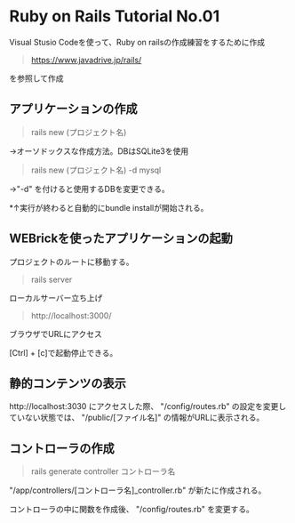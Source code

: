 # Ruby on Rails Tutorial No.01
Visual Stusio Codeを使って、Ruby on railsの作成練習をするために作成
> https://www.javadrive.jp/rails/ 

を参照して作成

## アプリケーションの作成
>rails new (プロジェクト名) 

→オーソドックスな作成方法。DBはSQLite3を使用

>rails new (プロジェクト名) -d mysql 

→"-d" を付けると使用するDBを変更できる。

*↑実行が終わると自動的にbundle installが開始される。

## WEBrickを使ったアプリケーションの起動
プロジェクトのルートに移動する。
>rails server 

ローカルサーバー立ち上げ

>http://localhost:3000/ 

ブラウザでURLにアクセス


[Ctrl] + [c]で起動停止できる。

## 静的コンテンツの表示
http://localhost:3030 にアクセスした際、 "/config/routes.rb" の設定を変更していない状態では、 "/public/[ファイル名]" の情報がURLに表示される。

## コントローラの作成
> rails generate controller コントローラ名 

"/app/controllers/[コントローラ名]_controller.rb" が新たに作成される。

コントローラの中に関数を作成後、 "/config/routes.rb" を変更する。

